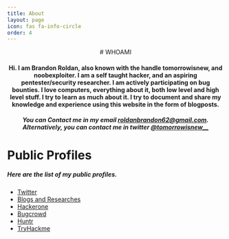 ```yaml
---
title: About
layout: page
icon: fas fa-info-circle
order: 4
---
```


<div align="center" markdown="1">
# WHOAMI

#### Hi. I am Brandon Roldan, also known with the handle tomorrowisnew, and noobexploiter. I am a self taught hacker, and an aspiring pentester/security researcher. I am actively participating on bug bounties. I love computers, everything about it, both low level and high level stuff. I try to learn as much about it. I try to document and share my knowledge and experience using this website in the form of blogposts. 

##### You can Contact me in my email roldanbrandon62@gmail.com. Alternatively, you can contact me in twitter [@tomorrowisnew__](https://twitter.com/tomorrowisnew__)
</div>

# Public Profiles
##### Here are the list of my public profiles.
- [Twitter](https://twitter.com/tomorrowisnew__)
- [Blogs and Researches](https://noob3xploiter.medium.com/)
- [Hackerone](https://hackerone.com/tomorrowisnew_?type=user)
- [Bugcrowd](https://bugcrowd.com/tomorrowisnew_)
- [Huntr](https://huntr.dev/users/noobexploiterhuntrdev/)
- [TryHackme](https://tryhackme.com/p/noob3xploiter)